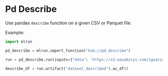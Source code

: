 # Pd Describe

Use pandas `describe` function on a given CSV or Parquet file.

Example:
```python
import mlrun

pd_describe = mlrun.import_function("hub://pd_describe")

run = pd_describe.run(inputs={"data": 'https://s3.wasabisys.com/iguazio/data/iris/iris_dataset.csv'})

describe_df = run.artifact("dataset_described").as_df()
```